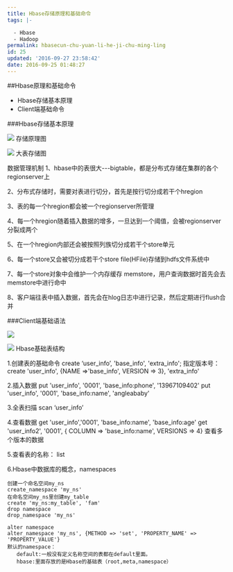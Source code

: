 ```yaml
---
title: Hbase存储原理和基础命令
tags: |-

  - Hbase
  - Hadoop
permalink: hbasecun-chu-yuan-li-he-ji-chu-ming-ling
id: 25
updated: '2016-09-27 23:58:42'
date: 2016-09-25 01:48:27
---
```


##Hbase原理和基础命令
* Hbase存储基本原理
* Client端基础命令

###Hbase存储基本原理

![](/uploads/2016/09/Hbase1.png)
存储原理图

![](/uploads/2016/09/Hbase2-1.png)
大表存储图

数据管理机制
1、hbase中的表很大---bigtable，都是分布式存储在集群的各个regionserver上

2、分布式存储时，需要对表进行切分，首先是按行切分成若干个hregion

3、表的每一个hregion都会被一个regionserver所管理

4、每一个hregion随着插入数据的增多，一旦达到一个阈值，会被regionserver分裂成两个

5、在一个hregion内部还会被按照列族切分成若干个store单元

6、每一个store又会被切分成若干个store file(HFile)存储到hdfs文件系统中

7、每一个store对象中会维护一个内存缓存 memstore，用户查询数据时首先会去memstore中进行命中

8、客户端往表中插入数据，首先会在hlog日志中进行记录，然后定期进行flush合并


###Client端基础语法

![](/uploads/2016/09/Hbase3.png)

![](/uploads/2016/09/Hbase4.png)
Hbase基础表结构

1.创建表的基础命令
	create ‘user_info’, 'base_info', 'extra_info';
	指定版本号：
	create 'user_info', {NAME =>'base_info', VERSION => 3}, 'extra_info'
	
2.插入数据
	put 'user_info', '0001', 'base_info:phone', '13967109402'
	put 'user_info', '0001', 'base_info:name', 'angleababy'
	
3.全表扫描
	scan ‘user_info’ 
	
4.查看数据
	get 'user_info','0001', 'base_info:name', 'base_info:age'
	get 'user_info2', '0001', { COLUMN => 'base_info:name', VERSIONS => 4}   查看多个版本的数据

5.查看表的名称：
list

6.Hbase中数据库的概念，namespaces

    创建一个命名空间my_ns
    create_namespace 'my_ns'
    在命名空间my_ns里创建my_table
    create 'my_ns:my_table', 'fam'
    drop namespace
    drop_namespace 'my_ns'

    alter namespace
    alter_namespace 'my_ns', {METHOD => 'set', 'PROPERTY_NAME' => 'PROPERTY_VALUE'}
    默认的namespace：
       default:一般没有定义名称空间的表都在default里面。
       hbase:里面存放的是Hbase的基础表（root,meta,namespace）
	
	

